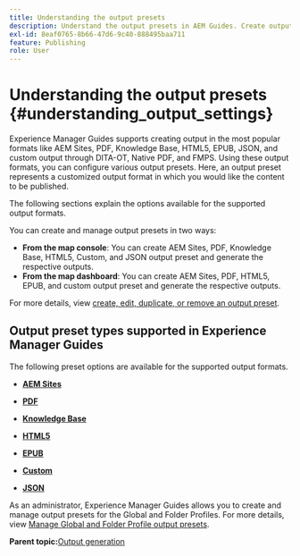 ```yaml
---
title: Understanding the output presets
description: Understand the output presets in AEM Guides. Create output presets from the web editor and the map dashboard for AEM site, PDF, HTML5, EPUB, custom, and JSON formats.
exl-id: 8eaf0765-8b66-47d6-9c40-888495baa711
feature: Publishing
role: User
---
```

# Understanding the output presets {#understanding_output_settings}

Experience Manager Guides supports creating output in the most popular formats like AEM Sites, PDF, Knowledge Base, HTML5, EPUB, JSON, and custom output through DITA-OT, Native PDF, and FMPS. Using these output formats, you can configure various output presets. Here, an output preset represents a customized output format in which you would like the content to be published.

The following sections explain the options available for the supported output formats.

You can create and manage output presets in two ways:

-   **From the map console**: You can create AEM Sites, PDF, Knowledge Base, HTML5, Custom, and JSON output preset and generate the respective outputs.
-   **From the map dashboard**: You can create AEM Sites, PDF, HTML5, EPUB, and custom output preset and generate the respective outputs.

For more details, view [create, edit, duplicate, or remove an output preset](./generate-output-create-edit-preset.md). 

## Output preset types supported in Experience Manager Guides

The following preset options are available for the supported output formats.

-   **[AEM Sites](generate-output-aem-site.md)**  

-   **[PDF](generate-output-pdf.md)**  

-  **[Knowledge Base](generate-output-knowledge-base.md)**

-   **[HTML5](generate-output-html5.md)**  

-   **[EPUB](generate-output-epub.md)**  

-   **[Custom](generate-output-custom.md)**  

-   **[JSON](generate-output-json.md)**  

As an administrator, Experience Manager Guides allows you to create and manage output presets for the Global and Folder Profiles. For more details, view [Manage Global and Folder Profile output presets](./web-editor-manage-output-presets.md).

**Parent topic:**[Output generation](generate-output.md)
